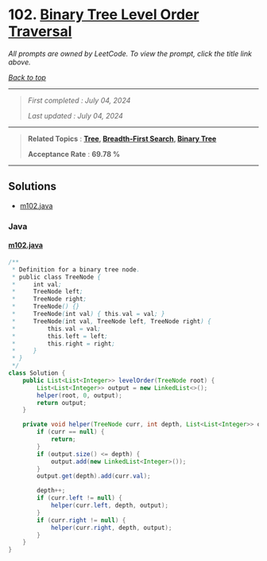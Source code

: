 # 102. [Binary Tree Level Order Traversal](<https://leetcode.com/problems/binary-tree-level-order-traversal>)

*All prompts are owned by LeetCode. To view the prompt, click the title link above.*

*[Back to top](<../README.md>)*

------

> *First completed : July 04, 2024*
>
> *Last updated : July 04, 2024*

------

> **Related Topics** : **[Tree](<by_topic/Tree.md>), [Breadth-First Search](<by_topic/Breadth-First Search.md>), [Binary Tree](<by_topic/Binary Tree.md>)**
>
> **Acceptance Rate** : **69.78 %**

------

## Solutions

- [m102.java](<../my-submissions/m102.java>)
### Java
#### [m102.java](<../my-submissions/m102.java>)
```Java
/**
 * Definition for a binary tree node.
 * public class TreeNode {
 *     int val;
 *     TreeNode left;
 *     TreeNode right;
 *     TreeNode() {}
 *     TreeNode(int val) { this.val = val; }
 *     TreeNode(int val, TreeNode left, TreeNode right) {
 *         this.val = val;
 *         this.left = left;
 *         this.right = right;
 *     }
 * }
 */
class Solution {
    public List<List<Integer>> levelOrder(TreeNode root) {
        List<List<Integer>> output = new LinkedList<>();
        helper(root, 0, output);
        return output;
    }

    private void helper(TreeNode curr, int depth, List<List<Integer>> output) {
        if (curr == null) {
            return;
        }
        if (output.size() <= depth) {
            output.add(new LinkedList<Integer>());
        }
        output.get(depth).add(curr.val);

        depth++;
        if (curr.left != null) {
            helper(curr.left, depth, output);
        }
        if (curr.right != null) {
            helper(curr.right, depth, output);
        }
    }
}
```

